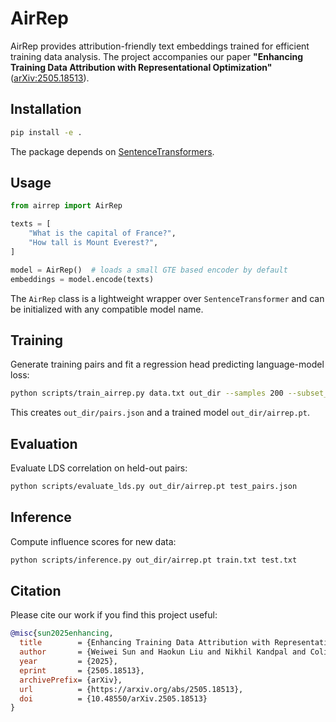 # AirRep

AirRep provides attribution-friendly text embeddings trained for efficient training data analysis. The project accompanies our paper **"Enhancing Training Data Attribution with Representational Optimization"** ([arXiv:2505.18513](https://arxiv.org/pdf/2505.18513)).

## Installation

```bash
pip install -e .
```

The package depends on [SentenceTransformers](https://github.com/UKPLab/sentence-transformers).

## Usage

```python
from airrep import AirRep

texts = [
    "What is the capital of France?",
    "How tall is Mount Everest?",
]

model = AirRep()  # loads a small GTE based encoder by default
embeddings = model.encode(texts)
```

The `AirRep` class is a lightweight wrapper over `SentenceTransformer` and can be initialized with any compatible model name.

## Training

Generate training pairs and fit a regression head predicting language-model loss:

```bash
python scripts/train_airrep.py data.txt out_dir --samples 200 --subset_size 3
```

This creates `out_dir/pairs.json` and a trained model `out_dir/airrep.pt`.

## Evaluation

Evaluate LDS correlation on held-out pairs:

```bash
python scripts/evaluate_lds.py out_dir/airrep.pt test_pairs.json
```

## Inference

Compute influence scores for new data:

```bash
python scripts/inference.py out_dir/airrep.pt train.txt test.txt
```

## Citation

Please cite our work if you find this project useful:

```bibtex
@misc{sun2025enhancing,
  title        = {Enhancing Training Data Attribution with Representational Optimization},
  author       = {Weiwei Sun and Haokun Liu and Nikhil Kandpal and Colin Raffel and Yiming Yang},
  year         = {2025},
  eprint       = {2505.18513},
  archivePrefix= {arXiv},
  url          = {https://arxiv.org/abs/2505.18513},
  doi          = {10.48550/arXiv.2505.18513}
}
```
